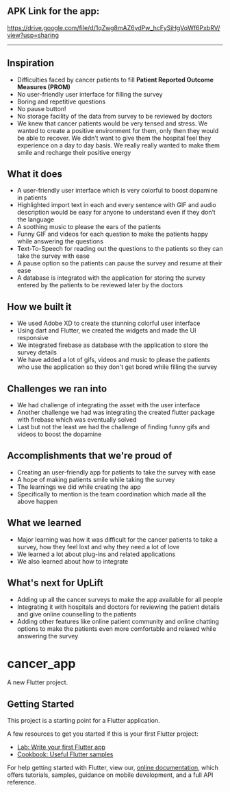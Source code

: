 APK Link for the app:
-------------------------

https://drive.google.com/file/d/1qZwg8mAZ6ydPw_hcFySiHgVqWf6PxbRV/view?usp=sharing

-------------------------

## Inspiration
- Difficulties faced by  cancer patients to fill **Patient Reported Outcome Measures (PROM)**
- No user-friendly user interface for filling the survey
- Boring and repetitive questions
- No pause button!
- No storage facility of the data from survey to be reviewed by doctors
- We knew that cancer patients would be very tensed and stress. We wanted to create a positive environment for them, only then they would be able to recover. We didn’t want to give them the hospital feel they experience on a day to day basis. We really really wanted to make them smile and recharge their positive energy


## What it does
- A user-friendly user interface which is very colorful to boost dopamine in patients
- Highlighted import text in each and every sentence with GIF and audio description would be easy for anyone to understand even if they don’t the language
- A soothing music to please the ears of the patients
- Funny GIF and videos for each question to make the patients happy while answering the questions
- Text-To-Speech for reading out the questions to the patients so they can take the survey with ease
- A pause option so the patients can pause the survey and resume at their ease
- A database is integrated with the application for storing the survey entered by the patients to be 
   reviewed later by the doctors 


## How we built it
- We used Adobe XD to create the stunning colorful user interface
- Using dart and Flutter, we created the widgets and made the UI responsive
- We integrated firebase as database  with the application to store the survey details 
- We have added a lot of gifs, videos and music to please the patients who use the application so they 
   don't get bored while filling the survey


## Challenges we ran into
- We had challenge of integrating the asset with the user interface 
- Another challenge we had was integrating the created flutter package with firebase which was 
  eventually solved
- Last but not the least we had the challenge of finding funny gifs and videos to boost the dopamine 


## Accomplishments that we're proud of
- Creating an user-friendly app for patients to take the survey with ease
- A hope of making patients smile while taking the survey 
- The learnings we did while creating the app 
- Specifically to mention is the team coordination which made all the above happen  


## What we learned
- Major learning was how it was difficult for the cancer patients to take a survey, how they feel lost and 
   why they need a lot of love
- We learned a lot about plug-ins and related applications 
- We also learned about how to integrate 


## What's next for UpLift
- Adding up all the cancer surveys to make the app available for all people
- Integrating it with hospitals and doctors for reviewing the patient details and give online counselling to 
   the patients
- Adding other features like online patient community and online chatting options to make the patients 
  even more comfortable and relaxed while answering the survey



# cancer_app

A new Flutter project.

## Getting Started

This project is a starting point for a Flutter application.

A few resources to get you started if this is your first Flutter project:

- [Lab: Write your first Flutter app](https://flutter.dev/docs/get-started/codelab)
- [Cookbook: Useful Flutter samples](https://flutter.dev/docs/cookbook)

For help getting started with Flutter, view our,
[online documentation](https://flutter.dev/docs), which offers tutorials,
samples, guidance on mobile development, and a full API reference.
 
